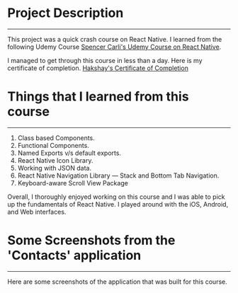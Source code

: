 # Project Description
---

This project was a quick crash course on React Native. I learned from the following Udemy Course [Spencer Carli's Udemy Course on React Native](https://www.udemy.com/course/create-your-first-react-native-app/?couponCode=KEEPLEARNING).

I managed to get through this course in less than a day. Here is my certificate of completion.
[Hakshay's Certificate of Completion](https://www.udemy.com/certificate/UC-c5638033-5b33-4fe7-9436-d99406f33718/)

# Things that I learned from this course
---
1. Class based Components.
2. Functional Components.
3. Named Exports v/s default exports.
4. React Native Icon Library.
5. Working with JSON data.
6. React Native Navigation Library — Stack and Bottom Tab Navigation.
7. Keyboard-aware Scroll View Package

Overall, I thoroughly enjoyed working on this course and I was able to pick up the fundamentals of React Native. I played around with the iOS, Android, and Web interfaces.

# Some Screenshots from the 'Contacts' application
---

Here are some screenshots of the application that was built for this course.

